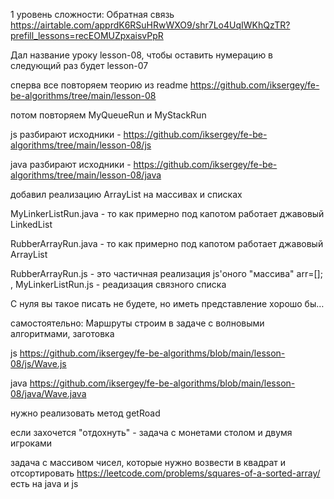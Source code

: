  1 уровень сложности: Обратная связь https://airtable.com/apprdK6RSuHRwWXO9/shr7Lo4UqIWKhQzTR?prefill_lessons=recEOMUZpxaisvPpR

Дал название уроку lesson-08, чтобы оставить нумерацию
в следующий раз будет lesson-07


сперва все повторяем теорию из readme https://github.com/iksergey/fe-be-algorithms/tree/main/lesson-08


потом повторяем MyQueueRun и MyStackRun


js разбирают исходники - https://github.com/iksergey/fe-be-algorithms/tree/main/lesson-08/js


java разбирают исходники - https://github.com/iksergey/fe-be-algorithms/tree/main/lesson-08/java


добавил реализацию ArrayList на массивах и списках



MyLinkerListRun.java - то как примерно под капотом работает джавовый LinkedList


RubberArrayRun.java  - то как примерно под капотом работает джавовый ArrayList


RubberArrayRun.js - это частичная реализация js'оного "массива" arr=[]; , MyLinkerListRun.js - реадизация связного списка



С нуля вы такое писать не будете, но иметь представление хорошо бы…


самостоятельно: Маршруты строим в задаче с волновыми алгоритмами, заготовка



js https://github.com/iksergey/fe-be-algorithms/blob/main/lesson-08/js/Wave.js

java https://github.com/iksergey/fe-be-algorithms/blob/main/lesson-08/java/Wave.java


нужно реализовать метод getRoad


если захочется "отдохнуть" - задача с монетами столом и двумя игроками


задача с массивом чисел, которые нужно возвести в квадрат и отсортировать https://leetcode.com/problems/squares-of-a-sorted-array/ есть на java и js